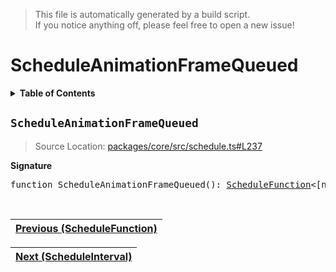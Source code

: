 > This file is automatically generated by a build script.<br>If you notice anything off, please feel free to open a new issue!

# ScheduleAnimationFrameQueued

<details><summary><b>Table of Contents</b></summary><br>

1. [<code>ScheduleAnimationFrameQueued</code>](#ScheduleAnimationFrameQueued)</details>

## <a name="ScheduleAnimationFrameQueued"></a><code>ScheduleAnimationFrameQueued</code>

> Source Location: [packages\/core\/src\/schedule.ts#L237](..\/..\/packages\/core\/src\/schedule.ts#L237)

<b>Signature</b>

<pre>function ScheduleAnimationFrameQueued(): <a href="00-ScheduleFunction.md#ScheduleFunction">ScheduleFunction</a>&lt;[number]&gt;</pre><br>

| [Previous \(ScheduleFunction\)](00-ScheduleFunction.md#readme) |
| --- |

<div align="right">

| [Next \(ScheduleInterval\)](02-ScheduleInterval.md#readme) |
| --- |
</div>
